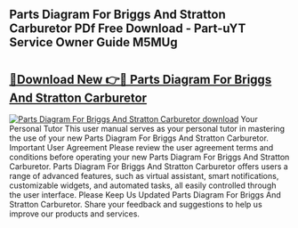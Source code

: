 ## Parts Diagram For Briggs And Stratton Carburetor PDf Free Download - Part-uYT Service Owner Guide M5MUg

# <h2><a href="http://dfig1d.blite.top/?on=Parts+Diagram+For+Briggs+And+Stratton+Carburetor">🔗Download New 👉🔴 Parts Diagram For Briggs And Stratton Carburetor</a></h2>

[![Parts Diagram For Briggs And Stratton Carburetor download](https://i.imgur.com/lujVjoI.png)](http://dfig1d.blite.top/?on=Parts+Diagram+For+Briggs+And+Stratton+Carburetor)
Your Personal Tutor This user manual serves as your personal tutor in mastering the use of your new Parts Diagram For Briggs And Stratton Carburetor. Important User Agreement Please review the user agreement terms and conditions before operating your new Parts Diagram For Briggs And Stratton Carburetor. Parts Diagram For Briggs And Stratton Carburetor offers users a range of advanced features, such as virtual assistant, smart notifications, customizable widgets, and automated tasks, all easily controlled through the user interface. Please Keep Us Updated Parts Diagram For Briggs And Stratton Carburetor. Share your feedback and suggestions to help us improve our products and services.
